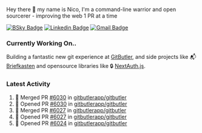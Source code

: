
Hey there 👋 my name is Nico, I'm a command-line warrior and open sourcerer - improving the web 1 PR at a time

[![BSky Badge](https://img.shields.io/badge/-%20%40ndo.dev%20-%200285FF?style=flat-square&logo=bluesky&color=%23161e27)](https://bsky.app/profile/ndo.dev) [![Linkedin Badge](https://img.shields.io/badge/-ndom91-blue?style=flat-square&logo=Linkedin&logoColor=white&link=https://www.linkedin.com/in/ndom91/)](https://www.linkedin.com/in/ndom91/) [![Gmail Badge](https://img.shields.io/badge/-yo@ndo.dev-c14438?style=flat-square&logo=mail.ru&logoColor=white&link=mailto:yo@ndo.dev)](mailto:yo@ndo.dev)

### Currently Working On..

Building a fantastic new git experience at [GitButler](https://github.com/gitbutlerapp), and side projects like 📬 [Briefkasten](https://briefkastenhq.com) and opensource libraries like 🔒 [NextAuth.js](https://github.com/nextauthjs/next-auth).

<!--START_SECTION_PROFILE_VIEWS:readme-info-->
<!--END_SECTION_PROFILE_VIEWS:readme-info-->

<!--START_SECTION_DAILY_COMMIT:readme-info-->
<!--END_SECTION_DAILY_COMMIT:readme-info-->

<!--START_SECTION_WEEKLY_COMMIT:readme-info-->
<!--END_SECTION_WEEKLY_COMMIT:readme-info-->

### Latest Activity

<!--START_SECTION:activity-->
1. 🎉 Merged PR [#6030](https://github.com/gitbutlerapp/gitbutler/pull/6030) in [gitbutlerapp/gitbutler](https://github.com/gitbutlerapp/gitbutler)
2. 💪 Opened PR [#6030](https://github.com/gitbutlerapp/gitbutler/pull/6030) in [gitbutlerapp/gitbutler](https://github.com/gitbutlerapp/gitbutler)
3. 🎉 Merged PR [#6027](https://github.com/gitbutlerapp/gitbutler/pull/6027) in [gitbutlerapp/gitbutler](https://github.com/gitbutlerapp/gitbutler)
4. 💪 Opened PR [#6027](https://github.com/gitbutlerapp/gitbutler/pull/6027) in [gitbutlerapp/gitbutler](https://github.com/gitbutlerapp/gitbutler)
5. 💪 Opened PR [#6024](https://github.com/gitbutlerapp/gitbutler/pull/6024) in [gitbutlerapp/gitbutler](https://github.com/gitbutlerapp/gitbutler)
<!--END_SECTION:activity-->
